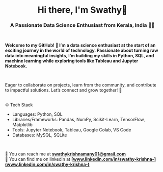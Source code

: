 <h1 align="center"> Hi there, I'm Swathy👋 </h1>

<h3 align="center"> A Passionate Data Science Enthusiast from Kerala, India 👨‍💻</h3>

<br/>

<p><strong> Welcome to my GitHub! 🌟 I’m a data science enthusiast at the start of an exciting journey in the world of technology. Passionate about turning raw data into meaningful insights, I’m building my skills in Python, SQL, and machine learning while exploring tools like Tableau and Jupyter Notebook.</strong></p>

</br>

Eager to collaborate on projects, learn from the community, and contribute to impactful solutions. Let’s connect and grow together! 🚀

<br/>
⚙️ Tech Stack

<ul>
  
<li> Languages: Python, SQL </li>
<li> Libraries/Frameworks: Pandas, NumPy, Scikit-Learn, TensorFlow, Matplotlib </li>
<li> Tools: Jupyter Notebook, Tableau, Google Colab, VS Code </li>
<li> Databases: MySQL, SQLite </li>

</ul>
</br>

📧 You can reach me at <strong>swathykrishnamany01@gmail.com</a></strong><br>
🔗 You can find me on linkedin at <strong>[www.linkedin.com/in/swathy-krishna-](www.linkedin.com/in/swathy-krishna-)</strong>



